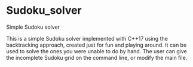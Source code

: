 # Sudoku_solver
Simple Sudoku solver

This is a simple Sudoku solver implemented with C++17 using the backtracking approach, created just for fun and playing around. 
It can be used to solve the ones you were unable to do by hand.
The user can give the incomplete Sudoku grid on the command line, or modify the main file.
